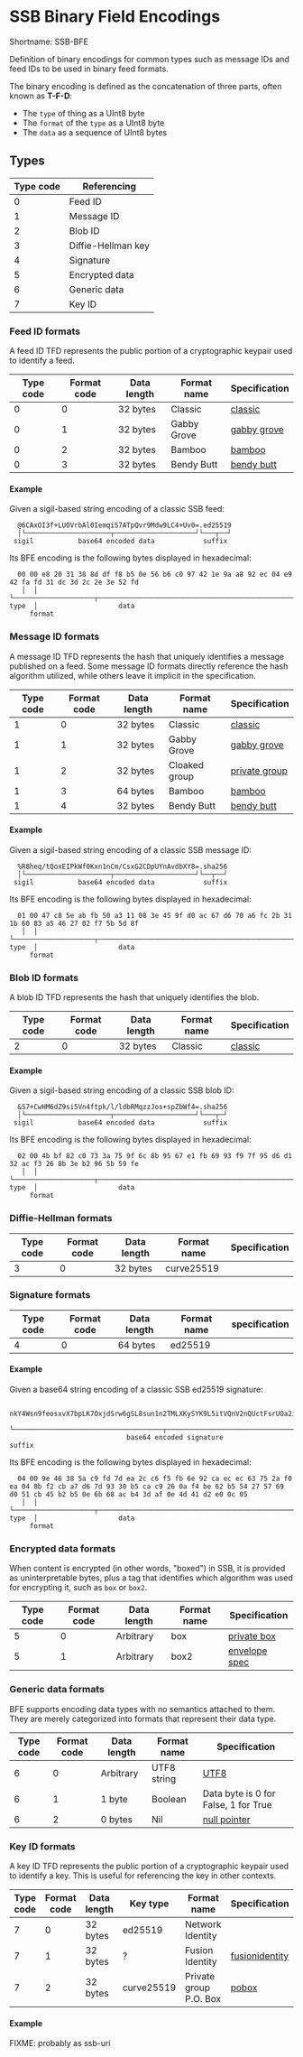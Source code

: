 # SSB Binary Field Encodings

Shortname: SSB-BFE

Definition of binary encodings for common types such as message IDs and feed IDs
to be used in binary feed formats.

The binary encoding is defined as the concatenation of three parts, often known
as **T-F-D**:

- The `type` of thing as a UInt8 byte
- The `format` of the `type` as a UInt8 byte
- The `data` as a sequence of UInt8 bytes

## Types

 | Type code | Referencing        |
 |-----------|--------------------|
 | 0         | Feed ID            |
 | 1         | Message ID         |
 | 2         | Blob ID            |
 | 3         | Diffie-Hellman key |
 | 4         | Signature          |
 | 5         | Encrypted data     |
 | 6         | Generic data       |
 | 7         | Key ID             |


### Feed ID formats

A feed ID TFD represents the public portion of a cryptographic keypair
used to identify a feed.

| Type code | Format code | Data length | Format name     | Specification    |
|-----------|-------------|-------------|-----------------|------------------|
| 0         | 0           | 32 bytes    | Classic         | [classic]        |
| 0         | 1           | 32 bytes    | Gabby Grove     | [gabby grove]    |
| 0         | 2           | 32 bytes    | Bamboo          | [bamboo]         |
| 0         | 3           | 32 bytes    | Bendy Butt      | [bendy butt]     |

#### Example

Given a sigil-based string encoding of a classic SSB feed:

```
  @6CAxOI3f+LUOVrbAl0IemqiS7ATpQvr9Mdw9LC4+Uv0=.ed25519
  │└─────────────────────┬────────────────────┘└───┬──┘
 sigil           base64 encoded data            suffix
```

Its BFE encoding is the following bytes displayed in hexadecimal:

```
  00 00 e8 20 31 38 8d df f8 b5 0e 56 b6 c0 97 42 1e 9a a8 92 ec 04 e9 42 fa fd 31 dc 3d 2c 2e 3e 52 fd
   │  │ └────────────────────┬────────────────────────────────────────────────────────────────────────┘
type  │                    data
     format
```

### Message ID formats

A message ID TFD represents the hash that uniquely identifies a message
published on a feed. Some message ID formats directly reference the hash
algorithm utilized, while others leave it implicit in the specification.

| Type code | Format code | Data length | Format name   | Specification   |
|---------- |-------------|-------------|---------------|-----------------|
| 1         | 0           | 32 bytes    | Classic       | [classic]       |
| 1         | 1           | 32 bytes    | Gabby Grove   | [gabby grove]   |
| 1         | 2           | 32 bytes    | Cloaked group | [private group] |
| 1         | 3           | 64 bytes    | Bamboo        | [bamboo]        |
| 1         | 4           | 32 bytes    | Bendy Butt    | [bendy butt]    |

#### Example

Given a sigil-based string encoding of a classic SSB message ID:

```
  %R8heq/tQoxEIPkWf0Kxn1nCm/CsxG2CDpUYnAvdbXY8=.sha256
  │└─────────────────────┬────────────────────┘└──┬──┘
 sigil           base64 encoded data            suffix
```

Its BFE encoding is the following bytes displayed in hexadecimal:

```
  01 00 47 c8 5e ab fb 50 a3 11 08 3e 45 9f d0 ac 67 d6 70 a6 fc 2b 31 1b 60 83 a5 46 27 02 f7 5b 5d 8f
   │  │ └────────────────────┬────────────────────────────────────────────────────────────────────────┘
type  │                    data
     format
```

### Blob ID formats

A blob ID TFD represents the hash that uniquely identifies the blob.

| Type code | Format code | Data length | Format name | Specification |
|-----------|-------------|-------------|-------------|---------------|
| 2         | 0           | 32 bytes    | Classic     | [classic]     |

#### Example

Given a sigil-based string encoding of a classic SSB blob ID:

```
  &S7+CwHM6dZ9si5Vn4ftpk/l/ldbRMqzzJos+spZbWf4=.sha256
  │└─────────────────────┬────────────────────┘└───┬─┘
 sigil           base64 encoded data            suffix
```

Its BFE encoding is the following bytes displayed in hexadecimal:

```
  02 00 4b bf 82 c0 73 3a 75 9f 6c 8b 95 67 e1 fb 69 93 f9 7f 95 d6 d1 32 ac f3 26 8b 3e b2 96 5b 59 fe
   │  │ └────────────────────┬────────────────────────────────────────────────────────────────────────┘
type  │                    data
     format
```

### Diffie-Hellman formats

| Type code | Format code | Data length | Format name | Specification |
|-----------|-------------|-------------|-------------|---------------|
| 3         | 0           | 32 bytes    | curve25519  |               |

### Signature formats

| Type code | Format code | Data length | Format name | specification |
|-----------|-------------|-------------|-------------|---------------|
| 4         | 0           | 64 bytes    | ed25519     |               |

#### Example

Given a base64 string encoding of a classic SSB ed25519 signature:

```
  nkY4Wsn9feosxvX7bpLK7OxjdSrw6gSL8sun1n2TMLXKySYK9L5itVQnV2nQUctFsrUOa2istD2vDk1B0uAMBQ==.sig.ed25519
  └─────────────────────────────────────┬────────────────────────────────────────────────┘└────┬─────┘
                             base64 encoded signature                                        suffix
```

Its BFE encoding is the following bytes displayed in hexadecimal:

```
  04 00 9e 46 38 5a c9 fd 7d ea 2c c6 f5 fb 6e 92 ca ec ec 63 75 2a f0 ea 04 8b f2 cb a7 d6 7d 93 30 b5 ca c9 26 0a f4 be 62 b5 54 27 57 69 d0 51 cb 45 b2 b5 0e 6b 68 ac b4 3d af 0e 4d 41 d2 e0 0c 05
   │  │ └────────────────────┬────────────────────────────────────────────────────────────────────────────────────────────────────────────────────────────────────────────────────────────────────────┘
type  │                    data
     format
```

### Encrypted data formats

When content is encrypted (in other words, "boxed") in SSB, it is provided as
uninterpretable bytes, plus a tag that identifies which algorithm was used for
encrypting it, such as `box` or `box2`.

| Type code | Format code | Data length | Format name | Specification   |
|-----------|-------------|-------------|-------------|-----------------|
| 5         | 0           | Arbitrary   | box         | [private box]   |
| 5         | 1           | Arbitrary   | box2        | [envelope spec] |

### Generic data formats

BFE supports encoding data types with no semantics attached to them. They are
merely categorized into formats that represent their data type.

| Type code | Format code | Data length | Format name | Specification                        |
|-----------|-------------|-------------|-------------|--------------------------------------|
| 6         | 0           | Arbitrary   | UTF8 string | [UTF8]                               |
| 6         | 1           | 1 byte      | Boolean     | Data byte is 0 for False, 1 for True |
| 6         | 2           | 0 bytes     | Nil         | [null pointer]                       |

### Key ID formats

A key ID TFD represents the public portion of a cryptographic keypair
used to identify a key. This is useful for referencing the key in
other contexts.

| Type code | Format code | Data length | Key type   | Format name            | Specification    |
|-----------|-------------|-------------|------------|------------------------|------------------|
| 7         | 0           | 32 bytes    | ed25519    | Network Identity       |                  |
| 7         | 1           | 32 bytes    | ?          | Fusion Identity        | [fusionidentity] |
| 7         | 2           | 32 bytes    | curve25519 | Private group P.O. Box | [pobox]          |

#### Example

FIXME: probably as ssb-uri


[TFK]: https://github.com/ssbc/envelope-spec/blob/master/encoding/tfk.md
[classic]: https://ssbc.github.io/scuttlebutt-protocol-guide/#message-format
[gabby grove]: https://github.com/ssbc/ssb-spec-drafts/tree/master/drafts/draft-ssb-core-gabbygrove/00
[bamboo]: https://github.com/AljoschaMeyer/bamboo
[private group]: https://github.com/ssbc/private-group-spec
[bendy butt]: https://github.com/ssb-ngi-pointer/bendy-butt-spec
[private box]: https://ssbc.github.io/scuttlebutt-protocol-guide/#private-messages
[envelope spec]: https://github.com/ssbc/envelope-spec
[null pointer]: https://en.wikipedia.org/wiki/Null_pointer
[UTF8]: https://datatracker.ietf.org/doc/html/rfc3629
[fusionidentity]: https://github.com/ssb-ngi-pointer/fusion-identity-spec/
[bencode]: https://en.wikipedia.org/wiki/Bencode
[pobox]: https://github.com/ssbc/private-group-spec/pull/13

